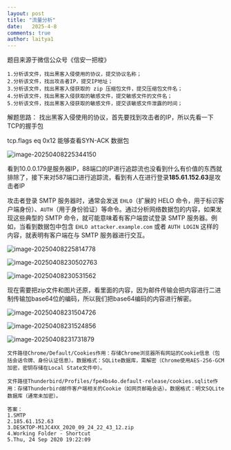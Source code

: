 ```yaml
---
layout: post
title: "流量分析"
date:   2025-4-8
comments: true
author: laitya1
---
```

题目来源于微信公众号《信安一把梭》
```
1.分析该文件，找出黑客入侵使用的协议，提交协议名称；
2.分析该文件，找出攻击者IP，提交IP地址；
3.分析该文件，找出黑客入侵获取的 zip 压缩包文件，提交压缩包文件名；
4.分析该文件，找出黑客入侵获取的敏感文件，提交敏感文件的文件名；
5.分析该文件，找出黑客入侵获取的敏感文件，提交该敏感文件泄露的时间；
```
解题思路：
找出黑客入侵使用的协议，首先要找到攻击者的IP，所以先看一下TCP的握手包

tcp.flags eq 0x12 能够查看SYN-ACK 数据包

![image-20250408225344150](https://laitya1.github.io/images/image-20250408225344150.png)

看到10.0.0.179是服务器IP，88端口的IP进行追踪流也没看到什么有价值的东西就排除了，接下来对587端口进行追踪流，看到有人在进行登录**185.61.152.63**是攻击者IP

攻击者登录 SMTP 服务器时，通常会发送 `EHLO`（扩展的 HELO 命令，用于标识客户端身份）、`AUTH`（用于身份验证）等命令。通过分析网络数据包的内容，如果发现这些典型的 SMTP 命令，就可能意味着有客户端尝试登录 SMTP 服务器。例如，当看到数据包中包含 `EHLO attacker.example.com` 或者 `AUTH LOGIN` 这样的内容，就表明有客户端在与 SMTP 服务器进行交互。

![image-20250408225814778](https://laitya1.github.io/images/image-20250408225814778.png)

![image-20250408230502763](https://laitya1.github.io/images/image-20250408230502763.png)



![image-20250408230531562](https://laitya1.github.io/images/image-20250408230531562.png)

现在需要把zip文件和图片还原，看里面的内容，因为邮件传输会把内容进行二进制传输加base64位的编码，所以我们把base64编码的内容进行解密。

![image-20250408231504726](https://laitya1.github.io/images/image-20250408231504726.png)

![image-20250408231524856](https://laitya1.github.io/images/image-20250408231524856.png)

![image-20250408231731879](https://laitya1.github.io/images/image-20250408231731879.png)

```
文件路径Chrome/Default/Cookies作用：存储Chrome浏览器所有网站的Cookie信息（包括会话令牌、身份认证信息）。数据格式：SQLite数据库，需解密（Chrome使用AES-256-GCM加密，密钥存储在Local State文件中）。
```
```
文件路径Thunderbird/Profiles/fpe4bs4o.default-release/cookies.sqlite作用：存储Thunderbird邮件客户端相关的Cookie（如网页邮箱会话）。数据格式：明文SQLite数据库（通常未加密）。
```
```
答案：
1.SMTP
2.185.61.152.63
3.DESKTOP-M1JC4XX_2020_09_24_22_43_12.zip
4.Working Folder - Shortcut
5.Thu, 24 Sep 2020 19:22:09
```
